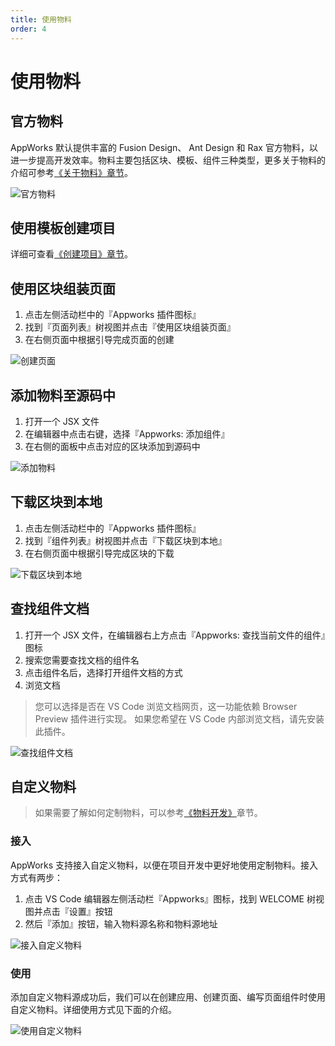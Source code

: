 ```yaml
---
title: 使用物料
order: 4
---
```


# 使用物料

## 官方物料

AppWorks 默认提供丰富的 Fusion Design、 Ant Design 和 Rax 官方物料，以进一步提高开发效率。物料主要包括区块、模板、组件三种类型，更多关于物料的介绍可参考[《关于物料》章节](https://ice.work/docs/materials/about)。

![官方物料](https://img.alicdn.com/imgextra/i2/O1CN01D19bxk1IvQvKHuNHr_!!6000000000955-2-tps-2048-1536.png)

## 使用模板创建项目

详细可查看[《创建项目》章节](/pack/create-project)。

## 使用区块组装页面

1. 点击左侧活动栏中的『Appworks 插件图标』
2. 找到『页面列表』树视图并点击『使用区块组装页面』
3. 在右侧页面中根据引导完成页面的创建

![创建页面](https://img.alicdn.com/imgextra/i1/O1CN01G7xwpp1aIC4Z8H2l5_!!6000000003306-1-tps-2860-1554.gif)

## 添加物料至源码中

1. 打开一个 JSX 文件
2. 在编辑器中点击右键，选择『Appworks: 添加组件』
3. 在右侧的面板中点击对应的区块添加到源码中

![添加物料](https://img.alicdn.com/imgextra/i3/O1CN01DQFynQ24ckJlHYVEZ_!!6000000007412-1-tps-2048-1536.gif)

## 下载区块到本地

1. 点击左侧活动栏中的『Appworks 插件图标』
2. 找到『组件列表』树视图并点击『下载区块到本地』
3. 在右侧页面中根据引导完成区块的下载

![下载区块到本地](https://img.alicdn.com/imgextra/i2/O1CN01tpPehv1FTXxdvoqby_!!6000000000488-1-tps-2048-1536.gif)

## 查找组件文档

1. 打开一个 JSX 文件，在编辑器右上方点击『Appworks: 查找当前文件的组件』图标
2. 搜索您需要查找文档的组件名
3. 点击组件名后，选择打开组件文档的方式
4. 浏览文档

> 您可以选择是否在 VS Code 浏览文档网页，这一功能依赖 Browser Preview 插件进行实现。 如果您希望在 VS Code 内部浏览文档，请先安装此插件。

![查找组件文档](https://img.alicdn.com/imgextra/i4/O1CN01iFQ0Qq1ehcWVrIiOg_!!6000000003903-2-tps-2048-1536.png)

## 自定义物料

> 如果需要了解如何定制物料，可以参考[《物料开发》](https://ice.work/docs/materials/about)章节。

### 接入

AppWorks 支持接入自定义物料，以便在项目开发中更好地使用定制物料。接入方式有两步：

1. 点击 VS Code 编辑器左侧活动栏『Appworks』图标，找到 WELCOME 树视图并点击『设置』按钮
2. 然后『添加』按钮，输入物料源名称和物料源地址

![接入自定义物料](https://img.alicdn.com/imgextra/i2/O1CN01rHus1A1g2WDAqA5ES_!!6000000004084-1-tps-2048-1536.gif)

### 使用

添加自定义物料源成功后，我们可以在创建应用、创建页面、编写页面组件时使用自定义物料。详细使用方式见下面的介绍。

![使用自定义物料](https://img.alicdn.com/imgextra/i2/O1CN017Au9I61RwC7Ycbrir_!!6000000002175-2-tps-2048-1536.png)
